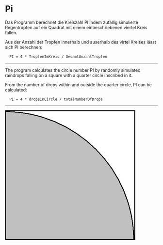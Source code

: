 # Pi

Das Programm berechnet die Kreiszahl PI indem zufällig simulierte Regentropfen
auf ein Quadrat mit einem einbeschriebenen viertel Kreis fallen.

Aus der Anzahl der Tropfen innerhalb und auserhalb des virtel Kreises lässt sich PI berechnen:

      PI = 4 * TropfenImKreis / GesamtAnzahlTropfen

---------------------------------------------------------------------------------------------------------------------

The program calculates the circle number PI by randomly simulated raindrops
falling on a square with a quarter circle inscribed in it.

From the number of drops within and outside the quarter circle, PI can be calculated:

      PI = 4 * dropsInCircle / totalNumberOfDrops

---------------------------------------------------------------------------------------------------------------------

![Beipiel Bild](https://github.com/SBester001/Pi/blob/master/viertel_Kreis.png)
